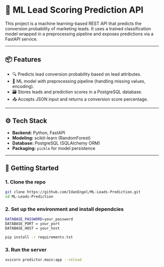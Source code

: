 # 🎯 ML Lead Scoring Prediction API

This project is a machine learning-based REST API that predicts the conversion probability of marketing leads. It uses a trained classification model wrapped in a preprocessing pipeline and exposes predictions via a FastAPI service.

---

## 📦 Features

- 🔍 Predicts lead conversion probability based on lead attributes.
- 🧠 ML model with preprocessing pipeline (handling missing values, encoding).
- 🗃️ Stores leads and prediction scores in a PostgreSQL database.
- 📤 Accepts JSON input and returns a conversion score percentage.

---

## ⚙️ Tech Stack

- **Backend:** Python, FastAPI
- **Modeling:** scikit-learn (RandomForest)
- **Database:** PostgreSQL (SQLAlchemy ORM)
- **Packaging:** `pickle` for model persistence

---

## 🚀 Getting Started

### 1. Clone the repo

```bash
git clone https://github.com/IdanEngel/ML-Leads-Prediction.git
cd ML-Leads-Prediction
```

### 2. Set up the environment and install dependcies
```bash
DATABASE_PASSWORD=your_password
DATABASE_PORT = your_port
DATABASE_HOST = your_host
```
```bash
pip install -r requirements.txt
```

### 3. Run the server
```bash
uvicorn predictor.main:app --reload
```
